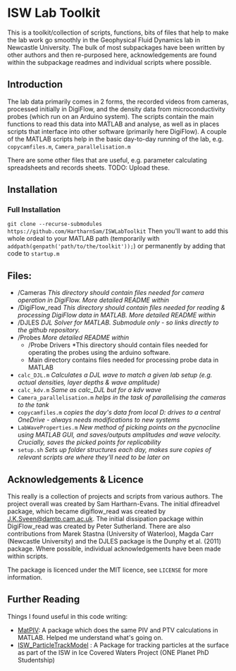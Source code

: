 # ISW Lab Toolkit

This is a toolkit/collection of scripts, functions, bits of files that help to make the lab work go smoothly in the Geophysical Fluid Dynamics lab in Newcastle University. The bulk of most subpackages have been written by other authors and then re-purposed here, acknowledgements are found within the subpackage readmes and individual scripts where possible. 

## Introduction
The lab data primarily comes in 2 forms, the recorded videos from cameras, processed initially in DigiFlow, and the density data from microconductivity probes (which run on an Arduino system). The scripts contain the main functions to read this data into MATLAB and analyse, as well as in places scripts that interface into other software (primarily here DigiFlow). A couple of the MATLAB scripts help in the basic day-to-day running of the lab, e.g. `copycamfiles.m`, `Camera_parallelisation.m` 

There are some other files that are useful, e.g. parameter calculating spreadsheets and records sheets. TODO: Upload these. 

## Installation 
### Full Installation
`git clone --recurse-submodules https://github.com/HartharnSam/ISWLabToolkit`
Then you'll want to add this whole ordeal to your MATLAB path (temporarily with `addpath(genpath('path/to/the/toolkit'));`) or permanently by adding that code to `startup.m`

## Files:
- /Cameras *This directory should contain files needed for camera operation in DigiFlow. More detailed README within*
- /DigiFlow_read *This directory should contain files needed for reading & processing DigiFlow data in MATLAB. More detailed README within*
- /DJLES *DJL Solver for MATLAB. Submodule only - so links directly to the github repository.* 
- /Probes *More detailed README within*
	- /Probe Drivers *This directory should contain files needed for operating the probes using the arduino software. 
	- Main directory contains files needed for processing probe data in MATLAB
- `calc_DJL.m` *Calculates a DJL wave to match a given lab setup (e.g. actual densities, layer depths & wave amplitude)*
- `calc_kdv.m` *Same as calc_DJL but for a kdv wave*
- `Camera_parallelisation.m` *helps in the task of parallelising the cameras to the tank*
- `copycamfiles.m` *copies the day's data from local D: drives to a central OneDrive - always needs modifications to new systems*
- `LabWaveProperties.m` *New method of picking points on the pycnocline using MATLAB GUI, and saves/outputs amplitudes and wave velocity. Crucially, saves the picked points for replicability*
- `setup.sh` *Sets up folder structures each day, makes sure copies of relevant scripts are where they'll need to be later on*

## Acknowledgements & Licence
This really is a collection of projects and scripts from various authors. The project overall was created by Sam Hartharn-Evans. The initial dfireadvel package, which became digiflow_read was created by J.K.Sveen@damtp.cam.ac.uk. The initial dissipation package within DigiFlow_read was created by Peter Sutherland. There are also contributions from Marek Stastna (University of Waterloo), Magda Carr (Newcastle University) and the DJLES package is the Dunphy et al. (2011) package. 
Where possible, individual acknowledgements have been made within scripts. 

The package is licenced under the MIT licence, see `LICENSE` for more information. 


## Further Reading
Things I found useful in this code writing:
- [MatPIV](https://www.mn.uio.no/math/english/people/aca/jks/matpiv/): A package which does the same PIV and PTV calculations in MATLAB. Helped me understand what's going on.
- [ISW_ParticleTrackModel](https://github.com/HartharnSam/ISW_ParticleTrackModel) : A Package for tracking particles at the surface as part of the ISW in Ice Covered Waters Project (ONE Planet PhD Studentship)
